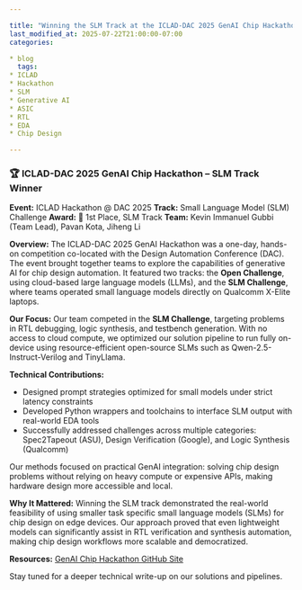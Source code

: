 ```yaml
---

title: "Winning the SLM Track at the ICLAD-DAC 2025 GenAI Chip Hackathon"
last_modified_at: 2025-07-22T21:00:00-07:00
categories:

* blog
  tags:
* ICLAD
* Hackathon
* SLM
* Generative AI
* ASIC
* RTL
* EDA
* Chip Design

---
```


### 🏆 ICLAD-DAC 2025 GenAI Chip Hackathon – SLM Track Winner

**Event:** ICLAD Hackathon @ DAC 2025
**Track:** Small Language Model (SLM) Challenge
**Award:** 🥇 1st Place, SLM Track
**Team:** Kevin Immanuel Gubbi (Team Lead), Pavan Kota, Jiheng Li

**Overview:**
The ICLAD-DAC 2025 GenAI Hackathon was a one-day, hands-on competition co-located with the Design Automation Conference (DAC). The event brought together teams to explore the capabilities of generative AI for chip design automation. It featured two tracks: the **Open Challenge**, using cloud-based large language models (LLMs), and the **SLM Challenge**, where teams operated small language models directly on Qualcomm X-Elite laptops.

**Our Focus:**
Our team competed in the **SLM Challenge**, targeting problems in RTL debugging, logic synthesis, and testbench generation. With no access to cloud compute, we optimized our solution pipeline to run fully on-device using resource-efficient open-source SLMs such as Qwen-2.5-Instruct-Verilog and TinyLlama.

**Technical Contributions:**

* Designed prompt strategies optimized for small models under strict latency constraints
* Developed Python wrappers and toolchains to interface SLM output with real-world EDA tools
* Successfully addressed challenges across multiple categories: Spec2Tapeout (ASU), Design Verification (Google), and Logic Synthesis (Qualcomm)

Our methods focused on practical GenAI integration: solving chip design problems without relying on heavy compute or expensive APIs, making hardware design more accessible and local.

**Why It Mattered:**
Winning the SLM track demonstrated the real-world feasibility of using smaller task specific small language models (SLMs) for chip design on edge devices. Our approach proved that even lightweight models can significantly assist in RTL verification and synthesis automation, making chip design workflows more scalable and democratized.

**Resources:**
[GenAI Chip Hackathon GitHub Site](https://github.com/ICLAD-Hackathon/ICLAD-Hackathon-2025)

Stay tuned for a deeper technical write-up on our solutions and pipelines.